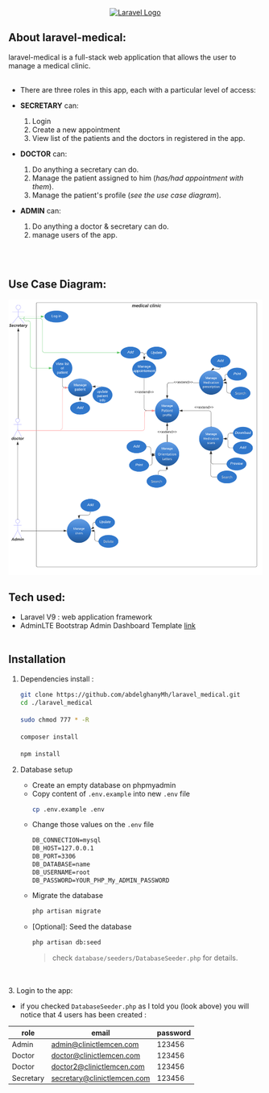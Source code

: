 <p align="center"><a href="https://laravel.com" target="_blank"><img src="https://raw.githubusercontent.com/laravel/art/master/logo-lockup/5%20SVG/2%20CMYK/1%20Full%20Color/laravel-logolockup-cmyk-red.svg" width="400" alt="Laravel Logo"></a></p>

## About laravel-medical:

laravel-medical is a full-stack web application that allows the user to manage a medical clinic.
</br></br>

-   There are three roles in this app, each with a particular level of access:
    </br>

-   **SECRETARY** can:
    1. Login
    2. Create a new appointment
    3. View list of the patients and the doctors in registered in the app.
-   **DOCTOR** can:
    1. Do anything a secretary can do.
    2. Manage the patient assigned to him (_has/had appointment with them_).
    3. Manage the patient's profile (_see the use case diagram_).
-   **ADMIN** can:
    1. Do anything a doctor & secretary can do.
    2. manage users of the app.

</br></br>

## Use Case Diagram:

![use case Diagram](./public/useCaseDiagram.png)

## Tech used:

-   Laravel V9 : web application framework
-   AdminLTE Bootstrap Admin Dashboard Template [link](https://adminlte.io/themes/v3/)
    </br></br>

## Installation

1. Dependencies install :

    ```bash
    git clone https://github.com/abdelghanyMh/laravel_medical.git
    cd ./laravel_medical

    sudo chmod 777 * -R

    composer install

    npm install
    ```

2. Database setup

    - Create an empty database on phpmyadmin
    - Copy content of `.env.example` into new `.env` file
        ```bash
        cp .env.example .env
        ```
    - Change those values on the `.env` file
        ```env
        DB_CONNECTION=mysql
        DB_HOST=127.0.0.1
        DB_PORT=3306
        DB_DATABASE=name
        DB_USERNAME=root
        DB_PASSWORD=YOUR_PHP_My_ADMIN_PASSWORD
        ```
    - Migrate the database
        ```bash
        php artisan migrate
        ```
    - [Optional]: Seed the database
        ```bash
        php artisan db:seed
        ```
        > check `database/seeders/DatabaseSeeder.php` for details.

</br></br> 3. Login to the app:

-   if you checked `DatabaseSeeder.php` as I told you (look above) you will notice that 4 users has been created :

| role      | email                       | password |
| --------- | --------------------------- | -------- |
| Admin     | admin@clinictlemcen.com     | 123456   |
| Doctor    | doctor@clinictlemcen.com    | 123456   |
| Doctor    | doctor2@clinictlemcen.com   | 123456   |
| Secretary | secretary@clinictlemcen.com | 123456   |
